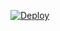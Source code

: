 

[![Deploy](https://www.herokucdn.com/deploy/button.svg)](https://heroku.com/deploy?template=https://github.com/b4oshany/heruko-reaction-commerce)